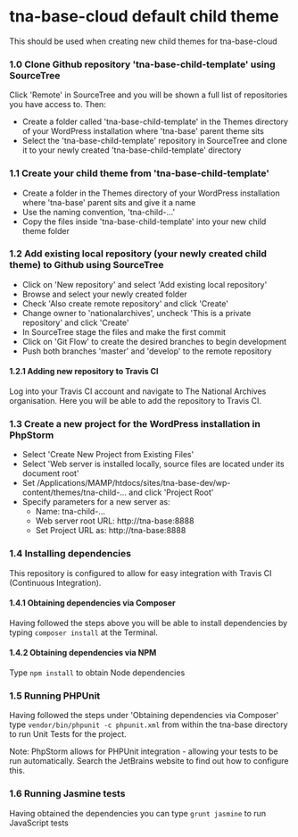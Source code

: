# tna-base-cloud default child theme

This should be used when creating new child themes for tna-base-cloud

### 1.0 Clone Github repository 'tna-base-child-template' using SourceTree

Click 'Remote' in SourceTree and you will be shown a full list of repositories you have access to. Then:

* Create a folder called 'tna-base-child-template' in the Themes directory of your WordPress installation where 'tna-base' parent theme sits
* Select the 'tna-base-child-template' repository in SourceTree and clone it to your newly created 'tna-base-child-template' directory

### 1.1 Create your child theme from 'tna-base-child-template'

* Create a folder in the Themes directory of your WordPress installation where 'tna-base' parent sits and give it a name
* Use the naming convention, 'tna-child-...'
* Copy the files inside 'tna-base-child-template' into your new child theme folder

### 1.2 Add existing local repository (your newly created child theme) to Github using SourceTree

* Click on 'New repository' and select 'Add existing local repository'
* Browse and select your newly created folder
* Check 'Also create remote repository' and click 'Create'
* Change owner to 'nationalarchives', uncheck 'This is a private repository' and click 'Create'
* In SourceTree stage the files and make the first commit
* Click on 'Git Flow' to create the desired branches to begin development
* Push both branches 'master' and 'develop' to the remote repository

#### 1.2.1 Adding new repository to Travis CI

Log into your Travis CI account and navigate to The National Archives organisation. Here you will be able to add the repository to Travis CI. 

### 1.3 Create a new project for the WordPress installation in PhpStorm

* Select 'Create New Project from Existing Files'
* Select 'Web server is installed locally, source files are located under its document root'
* Set /Applications/MAMP/htdocs/sites/tna-base-dev/wp-content/themes/tna-child-... and click 'Project Root'
* Specify parameters for a new server as:
  * Name: tna-child-...
  * Web server root URL: http://tna-base:8888
  * Set Project URL as: http://tna-base:8888

### 1.4 Installing dependencies

This repository is configured to allow for easy integration with Travis CI (Continuous Integration).

#### 1.4.1 Obtaining dependencies via Composer

Having followed the steps above you will be able to install dependencies by typing ```composer install``` at the Terminal.

#### 1.4.2 Obtaining dependencies via NPM

Type ```npm install``` to obtain Node dependencies

### 1.5 Running PHPUnit

Having followed the steps under 'Obtaining dependencies via Composer' type ```vendor/bin/phpunit -c phpunit.xml``` from within the tna-base directory to run Unit Tests for the project.

Note: PhpStorm allows for PHPUnit integration - allowing your tests to be run automatically. Search the JetBrains website to find out how to configure this.

### 1.6 Running Jasmine tests

Having obtained the dependencies you can type ```grunt jasmine``` to run JavaScript tests